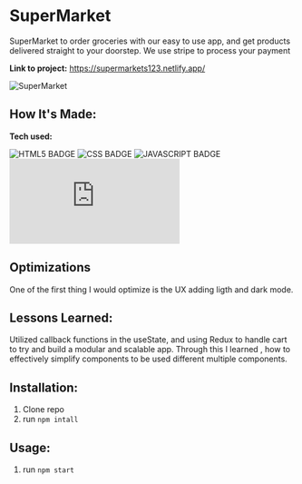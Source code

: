 # SuperMarket

SuperMarket to order groceries with our easy to use app, and get products delivered straight to your doorstep. We use stripe to process your payment

**Link to project:** https://supermarkets123.netlify.app/

![SuperMarket](https://SuperMarket.gif)

## How It's Made:

**Tech used:** <p>![HTML5 BADGE](https://img.shields.io/static/v1?label=|&message=HTML5&color=23555f&style=plastic&logo=html5) ![CSS BADGE](https://img.shields.io/static/v1?label=|&message=CSS3&color=285f65&style=plastic&logo=css3) ![JAVASCRIPT BADGE](https://img.shields.io/static/v1?label=|&message=JAVASCRIPT&color=3c7f5d&style=plastic&logo=javascript) ![REACT BADGE](https://img.shields.io/static/v1?label=|&message=REACT&color=2b625f&style=plastic&logo=react.js)</p>

## Optimizations

One of the first thing I would optimize is the UX adding ligth and dark mode.

## Lessons Learned:

Utilized callback functions in the useState, and using Redux to handle cart to try and build a modular and scalable app. Through this I learned , how to effectively simplify components to be used different multiple components.

## Installation:

1. Clone repo
1. run `npm intall`

## Usage:

1. run `npm start`
